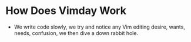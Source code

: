 # How Does Vimday Work

- We write code slowly,
  we try and notice any Vim editing desire, wants,
  needs, confusion, we
  then dive a down rabbit hole.

